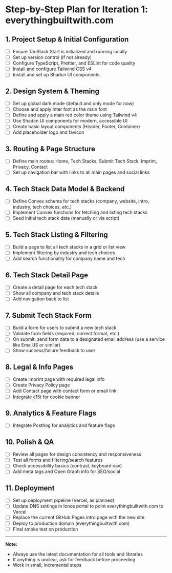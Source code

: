 # Step-by-Step Plan for Iteration 1: everythingbuiltwith.com

## 1. Project Setup & Initial Configuration
- [ ] Ensure TanStack Start is initialized and running locally
- [ ] Set up version control (if not already)
- [ ] Configure TypeScript, Prettier, and ESLint for code quality
- [ ] Install and configure Tailwind CSS v4
- [ ] Install and set up Shadcn UI components

## 2. Design System & Theming
- [ ] Set up global dark mode (default and only mode for now)
- [ ] Choose and apply Inter font as the main font
- [ ] Define and apply a main red color theme using Tailwind v4
- [ ] Use Shadcn UI components for modern, accessible UI
- [ ] Create basic layout components (Header, Footer, Container)
- [ ] Add placeholder logo and favicon

## 3. Routing & Page Structure
- [ ] Define main routes: Home, Tech Stacks, Submit Tech Stack, Imprint, Privacy, Contact
- [ ] Set up navigation bar with links to all main pages and social links

## 4. Tech Stack Data Model & Backend
- [ ] Define Convex schema for tech stacks (company, website, intro, industry, tech choices, etc.)
- [ ] Implement Convex functions for fetching and listing tech stacks
- [ ] Seed initial tech stack data (manually or via script)

## 5. Tech Stack Listing & Filtering
- [ ] Build a page to list all tech stacks in a grid or list view
- [ ] Implement filtering by industry and tech choices
- [ ] Add search functionality for company name and tech

## 6. Tech Stack Detail Page
- [ ] Create a detail page for each tech stack
- [ ] Show all company and tech stack details
- [ ] Add navigation back to list

## 7. Submit Tech Stack Form
- [ ] Build a form for users to submit a new tech stack
- [ ] Validate form fields (required, correct format, etc.)
- [ ] On submit, send form data to a designated email address (use a service like EmailJS or similar)
- [ ] Show success/failure feedback to user

## 8. Legal & Info Pages
- [ ] Create Imprint page with required legal info
- [ ] Create Privacy Policy page
- [ ] Add Contact page with contact form or email link
- [ ] Integrate c15t for cookie banner

## 9. Analytics & Feature Flags
- [ ] Integrate Posthog for analytics and feature flags

## 10. Polish & QA
- [ ] Review all pages for design consistency and responsiveness
- [ ] Test all forms and filtering/search features
- [ ] Check accessibility basics (contrast, keyboard nav)
- [ ] Add meta tags and Open Graph info for SEO/social

## 11. Deployment
- [ ] Set up deployment pipeline (Vercel, as planned)
- [ ] Update DNS settings in Ionos portal to point everythingbuiltwith.com to Vercel
- [ ] Replace the current GitHub Pages intro page with the new site
- [ ] Deploy to production domain (everythingbuiltwith.com)
- [ ] Final smoke test on production

---

**Note:**
- Always use the latest documentation for all tools and libraries
- If anything is unclear, ask for feedback before proceeding
- Work in small, incremental steps 